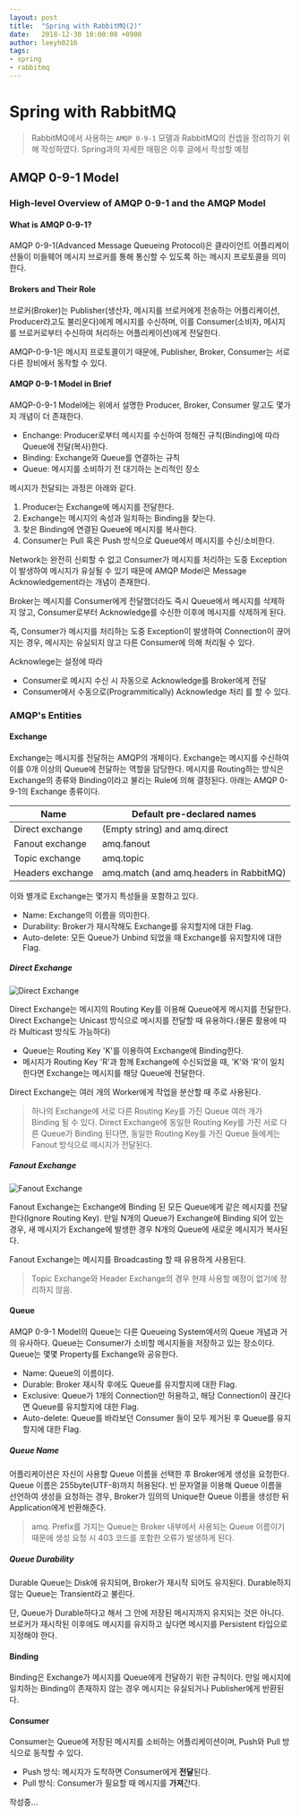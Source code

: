 ```yaml
---
layout: post
title:  "Spring with RabbitMQ(2)"
date:   2018-12-30 10:00:00 +0900
author: leeyh0216
tags:
- spring
- rabbitmq
---
```


# Spring with RabbitMQ

> RabbitMQ에서 사용하는 `AMQP 0-9-1` 모델과 RabbitMQ의 컨셉을 정리하기 위해 작성하였다.
> Spring과의 자세한 매핑은 이후 글에서 작성할 예정

## AMQP 0-9-1 Model

### High-level Overview of AMQP 0-9-1 and the AMQP Model

#### What is AMQP 0-9-1?

AMQP 0-9-1(Advanced Message Queueing Protocol)은 클라이언트 어플리케이션들이 미들웨어 메시지 브로커를 통해 통신할 수 있도록 하는 메시지 프로토콜을 의미한다.

#### Brokers and Their Role

브로커(Broker)는 Publisher(생산자, 메시지를 브로커에게 전송하는 어플리케이션, Producer라고도 불리운다)에게 메시지를 수신하며, 이를 Consumer(소비자, 메시지를 브로커로부터 수신하여 처리하는 어플리케이션)에게 전달한다.

AMQP-0-9-1은 메시지 프로토콜이기 때문에, Publisher, Broker, Consumer는 서로 다른 장비에서 동작할 수 있다.

#### AMQP 0-9-1 Model in Brief

AMQP-0-9-1 Model에는 위에서 설명한 Producer, Broker, Consumer 말고도 몇가지 개념이 더 존재한다.

* Enchange: Producer로부터 메시지를 수신하여 정해진 규칙(Binding)에 따라 Queue에 전달(복사)한다.
* Binding: Exchange와 Queue를 연결하는 규칙
* Queue: 메시지를 소비하기 전 대기하는 논리적인 장소

메시지가 전달되는 과정은 아래와 같다.

1. Producer는 Exchange에 메시지를 전달한다.
2. Exchange는 메시지의 속성과 일치하는 Binding을 찾는다.
3. 찾은 Binding에 연결된 Queue에 메시지를 복사한다.
4. Consumer는 Pull 혹은 Push 방식으로 Queue에서 메시지를 수신/소비한다.

Network는 완전히 신뢰할 수 없고 Consumer가 메시지를 처리하는 도중 Exception이 발생하여 메시지가 유실될 수 있기 때문에 AMQP Model은 Message Acknowledgement라는 개념이 존재한다.

Broker는 메시지를 Consumer에게 전달했더라도 즉시 Queue에서 메시지를 삭제하지 않고, Consumer로부터 Acknowledge를 수신한 이후에 메시지를 삭제하게 된다.

즉, Consumer가 메시지를 처리하는 도중 Exception이 발생하여 Connection이 끊어지는 경우, 메시지는 유실되지 않고 다른 Consumer에 의해 처리될 수 있다.

Acknowlege는 설정에 따라
* Consumer로 메시지 수신 시 자동으로 Acknowledge를 Broker에게 전달
* Consumer에서 수동으로(Programmitically) Acknowledge 처리
를 할 수 있다.

### AMQP's Entities

#### Exchange

Exchange는 메시지를 전달하는 AMQP의 개체이다. Exchange는 메시지를 수신하여 이를 0개 이상의 Queue에 전달하는 역할을 담당한다. 메시지를 Routing하는 방식은 Exchange의 종류와 Binding이라고 불리는 Rule에 의해 결정된다. 아래는 AMQP 0-9-1의 Exchange 종류이다.

| Name             | Default pre-declared names              |
|------------------|-----------------------------------------|
| Direct exchange  | (Empty string) and amq.direct           |
| Fanout exchange  | amq.fanout                              |
| Topic exchange   | amq.topic                               |
| Headers exchange | amq.match (and amq.headers in RabbitMQ) |

이와 별개로 Exchange는 몇가지 특성들을 포함하고 있다.

* Name: Exchange의 이름을 의미한다.
* Durability: Broker가 재시작해도 Exchange를 유지할지에 대한 Flag.
* Auto-delete: 모든 Queue가 Unbind 되었을 때 Exchange를 유지할지에 대한 Flag.

##### Direct Exchange

![Direct Exchange](/assets/spring/direct-exchange.jpg)

Direct Exchange는 메시지의 Routing Key를 이용해 Queue에게 메시지를 전달한다. Direct Exchange는 Unicast 방식으로 메시지를 전달할 때 유용하다.(물론 활용에 따라 Multicast 방식도 가능하다)

* Queue는 Routing Key 'K'를 이용하여 Exchange에 Binding한다.
* 메시지가 Routing Key 'R'과 함께 Exchange에 수신되었을 때, 'K'와 'R'이 일치한다면 Exchange는 메시지를 해당 Queue에 전달한다.

Direct Exchange는 여러 개의 Worker에게 작업을 분산할 때 주로 사용된다.

> 하나의 Exchange에 서로 다른 Routing Key를 가진 Queue 여러 개가 Binding 될 수 있다.
> Direct Exchange에 동일한 Routing Key를 가진 서로 다른 Queue가 Binding 된다면, 동일한 Routing Key를 가진 Queue 들에게는 Fanout 방식으로 메시지가 전달된다.

##### Fanout Exchange

![Fanout Exchange](/assets/spring/fanout-exchange.jpg)

Fanout Exchange는 Exchange에 Binding 된 모든 Queue에게 같은 메시지를 전달한다(Ignore Routing Key). 만일 N개의 Queue가 Exchange에 Binding 되어 있는 경우, 새 메시지가 Exchange에 발생한 경우 N개의 Queue에 새로운 메시지가 복사된다.

Fanout Exchange는 메시지를 Broadcasting 할 때 유용하게 사용된다.

> Topic Exchange와 Header Exchange의 경우 현재 사용할 예정이 없기에 정리하지 않음.

#### Queue

AMQP 0-9-1 Model의 Queue는 다른 Queueing System에서의 Queue 개념과 거의 유사하다. Queue는 Consumer가 소비할 메시지들을 저장하고 있는 장소이다. Queue는 몇몇 Property를 Exchange와 공유한다.

* Name: Queue의 이름이다.
* Durable: Broker 재시작 후에도 Queue를 유지할지에 대한 Flag.
* Exclusive: Queue가 1개의 Connection만 허용하고, 해당 Connection이 끊긴다면 Queue를 유지할지에 대한 Flag.
* Auto-delete: Queue를 바라보던 Consumer 들이 모두 제거된 후 Queue를 유지할지에 대한 Flag.

##### Queue Name

어플리케이션은 자신이 사용할 Queue 이름을 선택한 후 Broker에게 생성을 요청한다. Queue 이름은 255byte(UTF-8)까지 허용된다. 빈 문자열을 이용해 Queue 이름을 선언하여 생성을 요청하는 경우, Broker가 임의의 Unique한 Queue 이름을 생성한 뒤 Application에게 반환해준다.

> amq. Prefix를 가지는 Queue는 Broker 내부에서 사용되는 Queue 이름이기 때문에 생성 요청 시 403 코드를 포함한 오류가 발생하게 된다.

##### Queue Durability

Durable Queue는 Disk에 유지되며, Broker가 재시작 되어도 유지된다. Durable하지 않는 Queue는 Transient라고 불린다.

단, Queue가 Durable하다고 해서 그 안에 저장된 메시지까지 유지되는 것은 아니다. 브로커가 재시작된 이후에도 메시지를 유지하고 싶다면 메시지를 Persistent 타입으로 지정해야 한다.

#### Binding

Binding은 Exchange가 메시지를 Queue에게 전달하기 위한 규칙이다. 만일 메시지에 일치하는 Binding이 존재하지 않는 경우 메시지는 유실되거나 Publisher에게 반환된다.

#### Consumer

Consumer는 Queue에 저장된 메시지를 소비하는 어플리케이션이며, Push와 Pull 방식으로 동작할 수 있다.

* Push 방식: 메시지가 도착하면 Consumer에게 **전달**된다.
* Pull 방식: Consumer가 필요할 때 메시지를 **가져**간다.

작성중...